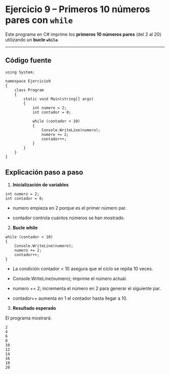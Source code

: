 #  Ejercicio 9 – Primeros 10 números pares con `while`

Este programa en C# imprime los **primeros 10 números pares** (del 2 al 20) utilizando un **bucle `while`**.

---

## Código fuente

```
using System;

namespace Ejercicio9
{
    class Program
    {
        static void Main(string[] args)
        {
            int numero = 2;
            int contador = 0;

            while (contador < 10)
            {
                Console.WriteLine(numero);
                numero += 2;
                contador++;
            }
        }
    }
}
```
## Explicación paso a paso
1. **Inicialización de variables**
```
int numero = 2;
int contador = 0;
```

- numero empieza en 2 porque es el primer número par.

- contador controla cuántos números se han mostrado.

2. **Bucle while**
```
while (contador < 10)
{
    Console.WriteLine(numero);
    numero += 2;
    contador++;
}
```

- La condición contador < 10 asegura que el ciclo se repita 10 veces.

- Console.WriteLine(numero); imprime el número actual.

- numero += 2; incrementa el número en 2 para generar el siguiente par.

- contador++ aumenta en 1 el contador hasta llegar a 10.

3. **Resultado esperado**

El programa mostrará:
```
2
4
6
8
10
12
14
16
18
20